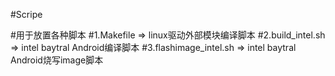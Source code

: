 #Scripe

#用于放置各种脚本
#1.Makefile => linux驱动外部模块编译脚本
#2.build_intel.sh => intel baytral Android编译脚本
#3.flashimage_intel.sh => intel baytral Android烧写image脚本
